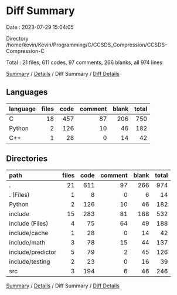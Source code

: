 # Diff Summary

Date : 2023-07-29 15:04:05

Directory /home/kevin/Kevin/Programming/C/CCSDS_Compression/CCSDS-Compression-C

Total : 21 files,  611 codes, 97 comments, 266 blanks, all 974 lines

[Summary](results.md) / [Details](details.md) / Diff Summary / [Diff Details](diff-details.md)

## Languages
| language | files | code | comment | blank | total |
| :--- | ---: | ---: | ---: | ---: | ---: |
| C | 18 | 457 | 87 | 206 | 750 |
| Python | 2 | 126 | 10 | 46 | 182 |
| C++ | 1 | 28 | 0 | 14 | 42 |

## Directories
| path | files | code | comment | blank | total |
| :--- | ---: | ---: | ---: | ---: | ---: |
| . | 21 | 611 | 97 | 266 | 974 |
| . (Files) | 1 | 8 | 0 | 6 | 14 |
| Python | 2 | 126 | 10 | 46 | 182 |
| include | 15 | 283 | 81 | 168 | 532 |
| include (Files) | 4 | 75 | 64 | 49 | 188 |
| include/cache | 1 | 28 | 0 | 14 | 42 |
| include/math | 3 | 78 | 15 | 44 | 137 |
| include/predictor | 5 | 79 | 2 | 45 | 126 |
| include/testing | 2 | 23 | 0 | 16 | 39 |
| src | 3 | 194 | 6 | 46 | 246 |

[Summary](results.md) / [Details](details.md) / Diff Summary / [Diff Details](diff-details.md)